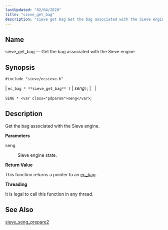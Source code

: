 ```yaml
---
lastUpdated: "02/04/2020"
title: "sieve_get_bag"
description: "sieve get bag Get the bag associated with the Sieve engine ec bag sieve get bag seng SENG seng Get the bag associated with the Sieve engine seng Sieve engine state This function returns a pointer to an ec bag It is legal to call this function in any thread..."
---
```


<a name="apis.sieve_get_bag"></a> 
## Name

sieve_get_bag — Get the bag associated with the Sieve engine

## Synopsis

`#include "sieve/ecsieve.h"`

| `ec_bag * **sieve_get_bag** (` | <var class="pdparam">seng</var>`)`; |   |

`SENG * <var class="pdparam">seng</var>`;<a name="idp60096800"></a> 
## Description

Get the bag associated with the Sieve engine.

**<a name="idp60098032"></a> Parameters**

<dl class="variablelist">

<dt>seng</dt>

<dd>

Sieve engine state.

</dd>

</dl>

**<a name="idp60100768"></a> Return Value**

This function returns a pointer to an [ec_bag](/momentum/3/3-api/structs-ec-bag).

**<a name="idp60102416"></a> Threading**

It is legal to call this function in any thread.

<a name="idp60103520"></a> 
## See Also

[sieve_seng_prepare2](/momentum/3/3-api/apis-sieve-seng-prepare-2)